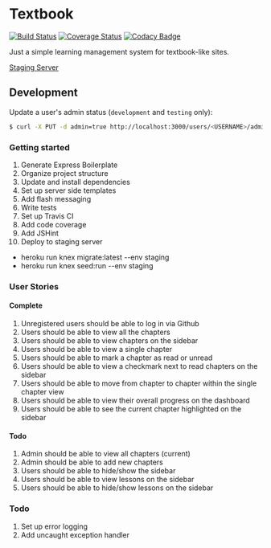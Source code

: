 # Textbook

[![Build Status](https://travis-ci.org/mjhea0/textbook.svg?branch=master)](https://travis-ci.org/mjhea0/textbook)
[![Coverage Status](https://coveralls.io/repos/github/mjhea0/textbook/badge.svg?branch=master)](https://coveralls.io/github/mjhea0/textbook?branch=master)
[![Codacy Badge](https://api.codacy.com/project/badge/Grade/752d6403c16544b4aef8dca5ed6c2bb5)](https://www.codacy.com/app/hermanmu/textbook?utm_source=github.com&amp;utm_medium=referral&amp;utm_content=mjhea0/textbook&amp;utm_campaign=Badge_Grade)

Just a simple learning management system for textbook-like sites.

[Staging Server](http://textbook-lms.herokuapp.com/)

## Development

Update a user's admin status (`development` and `testing` only):

```sh
$ curl -X PUT -d admin=true http://localhost:3000/users/<USERNAME>/admin
```

### Getting started

1. Generate Express Boilerplate
1. Organize project structure
1. Update and install dependencies
1. Set up server side templates
1. Add flash messaging
1. Write tests
1. Set up Travis CI
1. Add code coverage
1. Add JSHint
1. Deploy to staging server
  - heroku run knex migrate:latest --env staging
  - heroku run knex seed:run --env staging

### User Stories

#### Complete

1. Unregistered users should be able to log in via Github
1. Users should be able to view all the chapters
1. Users should be able to view chapters on the sidebar
1. Users should be able to view a single chapter
1. Users should be able to mark a chapter as read or unread
1. Users should be able to view a checkmark next to read chapters on the sidebar
1. Users should be able to move from chapter to chapter within the single chapter view
1. Users should be able to view their overall progress on the dashboard
1. Users should be able to see the current chapter highlighted on the sidebar

#### Todo

1. Admin should be able to view all chapters (current)
1. Admin should be able to add new chapters
1. Users should be able to hide/show the sidebar
1. Users should be able to view lessons on the sidebar
1. Users should be able to hide/show lessons on the sidebar

### Todo

1. Set up error logging
1. Add uncaught exception handler
